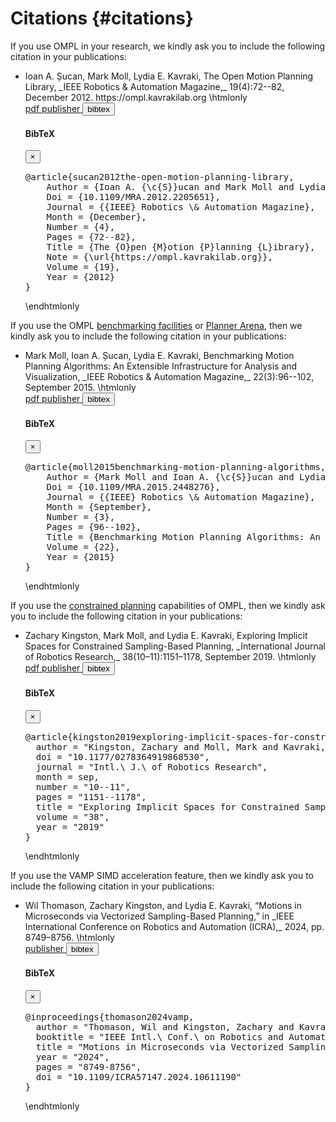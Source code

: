 # Citations {#citations}

If you use OMPL in your research, we kindly ask you to include the following citation in your publications:

<ul>
<li> Ioan A. Șucan, Mark Moll, Lydia E. Kavraki, The Open Motion Planning Library, _IEEE Robotics & Automation Magazine,_ 19(4):72--82, December 2012. https://ompl.kavrakilab.org
\htmlonly
<br><div class="btn-group btn-group-xs">
  <a class="btn btn-primary" href="ieee-ram-2012-ompl.pdf"> pdf </a>
  <a class="btn btn-primary" href="https://dx.doi.org/10.1109/MRA.2012.2205651"> publisher </a>
  <button class="btn btn-primary" type="button" data-toggle="modal" data-target="#sucan2012ompl"> bibtex </button>
</div>
<div class="modal fade" tabindex="-1" id="sucan2012ompl"><div class="modal-dialog"><div class="modal-content"><div class="modal-header"><h4 class="modal-title">BibTeX</h4><button type="button" class="close" data-dismiss="modal" aria-hidden="true">×</button></div><div class="modal-body"><pre>@article{sucan2012the-open-motion-planning-library,
    Author = {Ioan A. {\c{S}}ucan and Mark Moll and Lydia E. Kavraki},
    Doi = {10.1109/MRA.2012.2205651},
    Journal = {{IEEE} Robotics \& Automation Magazine},
    Month = {December},
    Number = {4},
    Pages = {72--82},
    Title = {The {O}pen {M}otion {P}lanning {L}ibrary},
    Note = {\url{https://ompl.kavrakilab.org}},
    Volume = {19},
    Year = {2012}
}</pre></div></div></div></div>
\endhtmlonly
</ul>

If you use the OMPL [benchmarking facilities](benchmark.html) or [Planner Arena](http://plannerarena.org), then we kindly ask you to include the following citation in your publications:
<ul>
<li> Mark Moll, Ioan A. Șucan, Lydia E. Kavraki, Benchmarking Motion Planning Algorithms: An Extensible Infrastructure for Analysis and Visualization, _IEEE Robotics & Automation Magazine,_ 22(3):96--102, September 2015.
\htmlonly
<br><div class="btn-group btn-group-xs">
  <a class="btn btn-primary" href="https://moll.ai/publications/moll2015benchmarking-motion-planning-algorithms.pdf"> pdf </a>
  <a class="btn btn-primary" href="https://dx.doi.org/10.1109/MRA.2015.2448276"> publisher </a>
  <button class="btn btn-primary" type="button" data-toggle="modal" data-target="#moll2015benchmarking"> bibtex </button>
</div>
<div class="modal fade" tabindex="-1" id="moll2015benchmarking"><div class="modal-dialog"><div class="modal-content"><div class="modal-header"><h4 class="modal-title">BibTeX</h4><button type="button" class="close" data-dismiss="modal" aria-hidden="true">×</button></div><div class="modal-body"><pre>@article{moll2015benchmarking-motion-planning-algorithms,
    Author = {Mark Moll and Ioan A. {\c{S}}ucan and Lydia E. Kavraki},
    Doi = {10.1109/MRA.2015.2448276},
    Journal = {{IEEE} Robotics \& Automation Magazine},
    Month = {September},
    Number = {3},
    Pages = {96--102},
    Title = {Benchmarking Motion Planning Algorithms: An Extensible Infrastructure for Analysis and Visualization},
    Volume = {22},
    Year = {2015}
}</pre></div></div></div></div>
\endhtmlonly
</ul>

If you use the [constrained planning](constrainedPlanning.html) capabilities of OMPL, then we kindly ask you to include the following citation in your publications:
<ul>

<li> Zachary Kingston, Mark Moll, and Lydia E. Kavraki, Exploring Implicit Spaces for Constrained Sampling-Based Planning, _International Journal of Robotics Research,_ 38(10–11):1151–1178, September 2019.
\htmlonly
<br><div class="btn-group btn-group-xs">
  <a class="btn btn-primary" href="https://www.kavrakilab.org/publications/kingston2019exploring-implicit-spaces-for-constrained.pdf"> pdf </a>
  <a class="btn btn-primary" href="https://dx.doi.org/10.1177/0278364919868530"> publisher </a>
  <button class="btn btn-primary" type="button" data-toggle="modal" data-target="#kingston2019constraints"> bibtex </button>
</div>
<div class="modal fade" tabindex="-1" id="kingston2019constraints"><div class="modal-dialog"><div class="modal-content"><div class="modal-header"><h4 class="modal-title">BibTeX</h4><button type="button" class="close" data-dismiss="modal" aria-hidden="true">×</button></div><div class="modal-body"><pre>@article{kingston2019exploring-implicit-spaces-for-constrained,
  author = "Kingston, Zachary and Moll, Mark and Kavraki, Lydia E.",
  doi = "10.1177/0278364919868530",
  journal = "Intl.\ J.\ of Robotics Research",
  month = sep,
  number = "10--11",
  pages = "1151--1178",
  title = "Exploring Implicit Spaces for Constrained Sampling-Based Planning",
  volume = "38",
  year = "2019"
}</pre></div></div></div></div>
\endhtmlonly
</ul>

If you use the VAMP SIMD acceleration feature, then we kindly ask you to include the following citation in your publications:
<ul>

<li> Wil Thomason, Zachary Kingston, and Lydia E. Kavraki, “Motions in Microseconds via Vectorized Sampling-Based Planning,” in _IEEE International Conference on Robotics and Automation (ICRA),_ 2024, pp. 8749–8756.
\htmlonly
<br><div class="btn-group btn-group-xs">
  <a class="btn btn-primary" href="https://www.kavrakilab.org/publications/thomason2024vamp.pdf> pdf </a>
  <a class="btn btn-primary" href="http://dx.doi.org/10.1109/ICRA57147.2024.10611190"> publisher </a>
  <button class="btn btn-primary" type="button" data-toggle="modal" data-target="#thomason2024vamp"> bibtex </button>
</div>
<div class="modal fade" tabindex="-1" id="thomason2024vamp"><div class="modal-dialog"><div class="modal-content"><div class="modal-header"><h4 class="modal-title">BibTeX</h4><button type="button" class="close" data-dismiss="modal" aria-hidden="true">×</button></div><div class="modal-body"><pre>@inproceedings{thomason2024vamp,
  author = "Thomason, Wil and Kingston, Zachary and Kavraki, Lydia E.",
  booktitle = "IEEE Intl.\ Conf.\ on Robotics and Automation (ICRA)",
  title = "Motions in Microseconds via Vectorized Sampling-Based Planning",
  year = "2024",
  pages = "8749-8756",
  doi = "10.1109/ICRA57147.2024.10611190"
}</pre></div></div></div></div>
\endhtmlonly
</ul>
